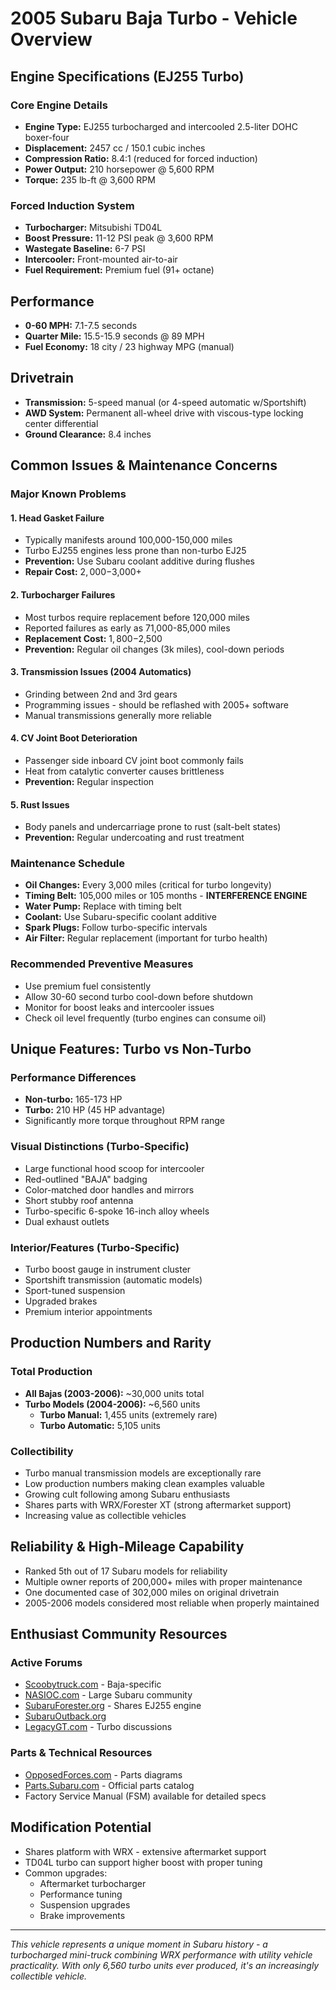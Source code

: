 # 2005 Subaru Baja Turbo - Vehicle Overview

## Engine Specifications (EJ255 Turbo)

### Core Engine Details
- **Engine Type:** EJ255 turbocharged and intercooled 2.5-liter DOHC boxer-four
- **Displacement:** 2457 cc / 150.1 cubic inches
- **Compression Ratio:** 8.4:1 (reduced for forced induction)
- **Power Output:** 210 horsepower @ 5,600 RPM
- **Torque:** 235 lb-ft @ 3,600 RPM

### Forced Induction System
- **Turbocharger:** Mitsubishi TD04L
- **Boost Pressure:** 11-12 PSI peak @ 3,600 RPM
- **Wastegate Baseline:** 6-7 PSI
- **Intercooler:** Front-mounted air-to-air
- **Fuel Requirement:** Premium fuel (91+ octane)

## Performance

- **0-60 MPH:** 7.1-7.5 seconds
- **Quarter Mile:** 15.5-15.9 seconds @ 89 MPH
- **Fuel Economy:** 18 city / 23 highway MPG (manual)

## Drivetrain

- **Transmission:** 5-speed manual (or 4-speed automatic w/Sportshift)
- **AWD System:** Permanent all-wheel drive with viscous-type locking center differential
- **Ground Clearance:** 8.4 inches

## Common Issues & Maintenance Concerns

### Major Known Problems

#### 1. Head Gasket Failure
- Typically manifests around 100,000-150,000 miles
- Turbo EJ255 engines less prone than non-turbo EJ25
- **Prevention:** Use Subaru coolant additive during flushes
- **Repair Cost:** $2,000-$3,000+

#### 2. Turbocharger Failures
- Most turbos require replacement before 120,000 miles
- Reported failures as early as 71,000-85,000 miles
- **Replacement Cost:** $1,800-$2,500
- **Prevention:** Regular oil changes (3k miles), cool-down periods

#### 3. Transmission Issues (2004 Automatics)
- Grinding between 2nd and 3rd gears
- Programming issues - should be reflashed with 2005+ software
- Manual transmissions generally more reliable

#### 4. CV Joint Boot Deterioration
- Passenger side inboard CV joint boot commonly fails
- Heat from catalytic converter causes brittleness
- **Prevention:** Regular inspection

#### 5. Rust Issues
- Body panels and undercarriage prone to rust (salt-belt states)
- **Prevention:** Regular undercoating and rust treatment

### Maintenance Schedule

- **Oil Changes:** Every 3,000 miles (critical for turbo longevity)
- **Timing Belt:** 105,000 miles or 105 months - **INTERFERENCE ENGINE**
- **Water Pump:** Replace with timing belt
- **Coolant:** Use Subaru-specific coolant additive
- **Spark Plugs:** Follow turbo-specific intervals
- **Air Filter:** Regular replacement (important for turbo health)

### Recommended Preventive Measures
- Use premium fuel consistently
- Allow 30-60 second turbo cool-down before shutdown
- Monitor for boost leaks and intercooler issues
- Check oil level frequently (turbo engines can consume oil)

## Unique Features: Turbo vs Non-Turbo

### Performance Differences
- **Non-turbo:** 165-173 HP
- **Turbo:** 210 HP (45 HP advantage)
- Significantly more torque throughout RPM range

### Visual Distinctions (Turbo-Specific)
- Large functional hood scoop for intercooler
- Red-outlined "BAJA" badging
- Color-matched door handles and mirrors
- Short stubby roof antenna
- Turbo-specific 6-spoke 16-inch alloy wheels
- Dual exhaust outlets

### Interior/Features (Turbo-Specific)
- Turbo boost gauge in instrument cluster
- Sportshift transmission (automatic models)
- Sport-tuned suspension
- Upgraded brakes
- Premium interior appointments

## Production Numbers and Rarity

### Total Production
- **All Bajas (2003-2006):** ~30,000 units total
- **Turbo Models (2004-2006):** ~6,560 units
  - **Turbo Manual:** 1,455 units (extremely rare)
  - **Turbo Automatic:** 5,105 units

### Collectibility
- Turbo manual transmission models are exceptionally rare
- Low production numbers making clean examples valuable
- Growing cult following among Subaru enthusiasts
- Shares parts with WRX/Forester XT (strong aftermarket support)
- Increasing value as collectible vehicles

## Reliability & High-Mileage Capability

- Ranked 5th out of 17 Subaru models for reliability
- Multiple owner reports of 200,000+ miles with proper maintenance
- One documented case of 302,000 miles on original drivetrain
- 2005-2006 models considered most reliable when properly maintained

## Enthusiast Community Resources

### Active Forums
- [Scoobytruck.com](http://scoobytruck.com) - Baja-specific
- [NASIOC.com](http://www.nasioc.com) - Large Subaru community
- [SubaruForester.org](http://www.subaruforester.org) - Shares EJ255 engine
- [SubaruOutback.org](http://www.subaruoutback.org)
- [LegacyGT.com](http://www.legacygt.com) - Turbo discussions

### Parts & Technical Resources
- [OpposedForces.com](http://opposedforces.com) - Parts diagrams
- [Parts.Subaru.com](https://parts.subaru.com) - Official parts catalog
- Factory Service Manual (FSM) available for detailed specs

## Modification Potential

- Shares platform with WRX - extensive aftermarket support
- TD04L turbo can support higher boost with proper tuning
- Common upgrades:
  - Aftermarket turbocharger
  - Performance tuning
  - Suspension upgrades
  - Brake improvements

---

*This vehicle represents a unique moment in Subaru history - a turbocharged mini-truck combining WRX performance with utility vehicle practicality. With only 6,560 turbo units ever produced, it's an increasingly collectible vehicle.*
